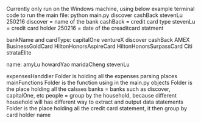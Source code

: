 Currently only run on the Windows machine, using below example terminal code to run the main file:
python main.py discover cashBack stevenLu 250216
  discover = name of the bank
  cashBack = credit card type
  stevenLu = credit card holder
  250216 = date of the creaditcard statment

bankName and cardType:
  capitalOne
    ventureX
  discover
    cashBack
  AMEX
    BusinessGoldCard
    HiltonHonorsAspireCard
    HiltonHonorsSurpassCard
  Citi
    strataElite

name:
  amyLu
  howardYao
  maridaCheng
  stevenLu

expensesHanddler Folder is holding all the expenses parsing places
mainFunctions Folder is the function using in the main.py
objects Folder is the place holding all the calsses
  banks = banks such as discover, capitalOne, etc
  people = group by the household, because different household will has different way to extract and output data
statements Folder is the place holding all the credit card statement, it then group by card holder name
